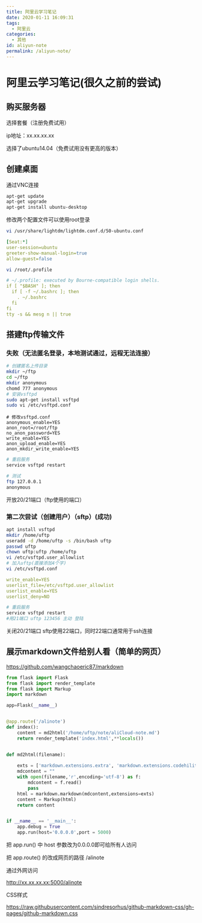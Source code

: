 ```yaml
---
title: 阿里云学习笔记
date: 2020-01-11 16:09:31
tags:
  - 阿里云
categories:
  - 其他
id: aliyun-note
permalink: /aliyun-note/
---
```


# 阿里云学习笔记(很久之前的尝试)

## 购买服务器

选择套餐（注册免费试用）

ip地址：xx.xx.xx.xx

选择了ubuntu14.04（免费试用没有更高的版本）

## 创建桌面

通过VNC连接

```bash
apt-get update
apt-get upgrade
apt-get install ubuntu-desktop
```

修改两个配置文件可以使用root登录

```bash
vi /usr/share/lightdm/lightdm.conf.d/50-ubuntu.conf
```

```yaml
[Seat:*]
user-session=ubuntu
greeter-show-manual-login=true
allow-guest=false
```

```bash
vi /root/.profile
```

```yaml
# ~/.profile: executed by Bourne-compatible login shells.
if [ "$BASH" ]; then
  if [ -f ~/.bashrc ]; then
    . ~/.bashrc
  fi
fi
tty -s && mesg n || true
```

## 搭建ftp传输文件

### 失败（无法匿名登录，本地测试通过，远程无法连接）

```bash
# 创建匿名上传目录
mkdir ~/ftp
cd ~/ftp
mkdir anonymous
chomd 777 anonymous
# 安装vsftpd
sudo apt-get install vsftpd
sudo vi /etc/vsftpd.conf
```

```
# 修改vsftpd.conf
anonymous_enable=YES
anon_root=/root/ftp
no_anon_password=YES
write_enable=YES
anon_upload_enable=YES
anon_mkdir_write_enable=YES
```

```bash
# 重启服务
service vsftpd restart
```

```bash
# 测试
ftp 127.0.0.1
anonymous
```

开放20/21端口（ftp使用的端口）

### 第二次尝试（创建用户）（sftp）(成功)

```bash
apt install vsftpd
mkdir /home/uftp
useradd -d /home/uftp -s /bin/bash uftp 
passwd uftp
chown uftp:uftp /home/uftp
vi /etc/vsftpd.user_allowlist
# 加入uftp(直接添加4个字)
vi /etc/vsftpd.conf
```

```yaml
write_enable=YES
userlist_file=/etc/vsftpd.user_allowlist
userlist_enable=YES
userlist_deny=NO
```

```bash
# 重启服务
service vsftpd restart
#用21端口 uftp 123456 主动 登陆
```

关闭20/21端口 sftp使用22端口，同时22端口通常用于ssh连接

## 展示markdown文件给别人看（简单的网页）

https://github.com/wangchaoeric87/markdown

```python
from flask import Flask
from flask import render_template
from flask import Markup
import markdown

app=Flask(__name__)


@app.route('/alinote')
def index():
	content = md2html('/home/uftp/note/aliCloud-note.md')
	return render_template('index.html',**locals())


def md2html(filename):
	
	exts = ['markdown.extensions.extra', 'markdown.extensions.codehilite','markdown.extensions.tables','markdown.extensions.toc']
	mdcontent = ""
	with open(filename,'r',encoding='utf-8') as f:
		mdcontent = f.read()
		pass	
	html = markdown.markdown(mdcontent,extensions=exts)
	content = Markup(html)
	return content


if __name__ == '__main__':
	app.debug = True
	app.run(host='0.0.0.0',port = 5000)
```



把 app.run() 中 host 参数改为0.0.0.0即可给所有人访问

把 app.route() 的改成网页的路径 /alinote

通过外网访问

http://xx.xx.xx.xx:5000/alinote

CSS样式

https://raw.githubusercontent.com/sindresorhus/github-markdown-css/gh-pages/github-markdown.css
